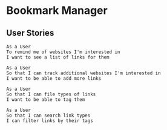 # Bookmark Manager


## User Stories
```
As a User
To remind me of websites I'm interested in
I want to see a list of links for them
```
```
As a User
So that I can track additional websites I'm interested in
I want to be able to add more links
```
```
As a User
So that I can file types of links
I want to be able to tag them
```
```
As a User
So that I can search link types
I can filter links by their tags
```